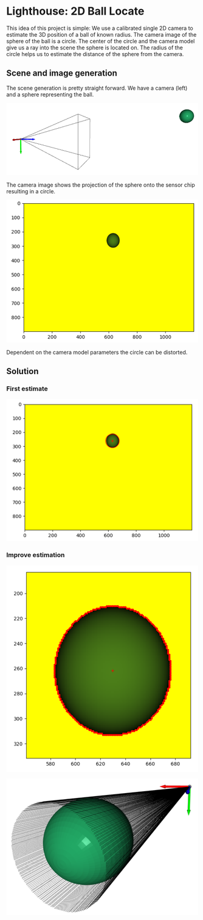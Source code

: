 # Lighthouse: 2D Ball Locate

This idea of this project is simple: We use a calibrated single 2D camera to estimate the 3D position of a ball of known radius. The camera image of the sphere of the ball is a circle. The center of the circle and the camera model give us a ray into the scene the sphere is located on. The radius of the circle helps us to estimate the distance of the sphere from the camera.

## Scene and image generation

The scene generation is pretty straight forward. We have a camera (left) and a sphere representing the ball.

![](images/scene.png)

The camera image shows the projection of the sphere onto the sensor chip resulting in a circle.

![](images/ball1.png)

Dependent on the camera model parameters the circle can be distorted.

## Solution

### First estimate

![](images/ball2.png)

### Improve estimation

![](images/ball3.png)

![](images/rays.png)